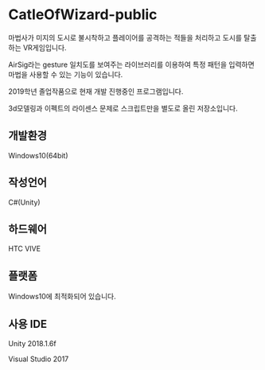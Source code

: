 # CatleOfWizard-public

마법사가 미지의 도시로 불시착하고 플레이어를 공격하는 적들을 처리하고 도시를 탈출하는 VR게임입니다.

AirSig라는 gesture 일치도를 보여주는 라이브러리를 이용하여 특정 패턴을 입력하면 마법을 사용할 수 있는 기능이 있습니다.

2019학년 졸업작품으로 현재 개발 진행중인 프로그램입니다.

3d모델링과 이펙트의 라이센스 문제로 스크립트만을 별도로 올린 저장소입니다.

## 개발환경
Windows10(64bit)

## 작성언어
C#(Unity)

## 하드웨어
HTC VIVE

## 플랫폼
Windows10에 최적화되어 있습니다.

## 사용 IDE

Unity 2018.1.6f

Visual Studio 2017
